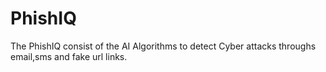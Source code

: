 # PhishIQ
The PhishIQ consist of the AI Algorithms to detect Cyber attacks throughs email,sms and fake url links.
